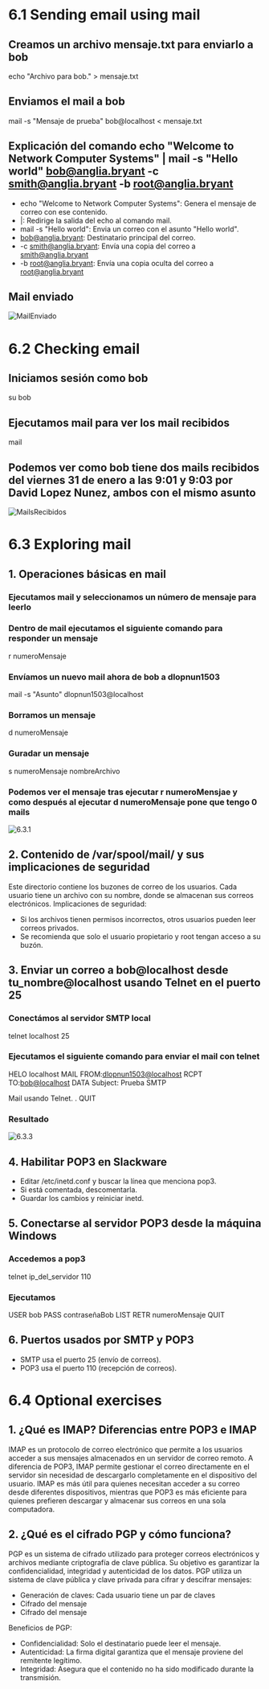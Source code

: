 # 6.1 Sending email using mail

## Creamos un archivo mensaje.txt para enviarlo a bob
echo "Archivo para bob." > mensaje.txt

## Enviamos el mail a bob
mail -s "Mensaje de prueba" bob@localhost < mensaje.txt

## Explicación del comando echo "Welcome to Network Computer Systems" | mail -s "Hello world" bob@anglia.bryant -c smith@anglia.bryant -b root@anglia.bryant
- echo "Welcome to Network Computer Systems": Genera el mensaje de correo con ese contenido.
- |: Redirige la salida del echo al comando mail.
- mail -s "Hello world": Envia un correo con el asunto "Hello world".
- bob@anglia.bryant: Destinatario principal del correo.
- -c smith@anglia.bryant: Envía una copia del correo a smith@anglia.bryant
- -b root@anglia.bryant: Envía una copia oculta del correo a root@anglia.bryant

## Mail enviado
![MailEnviado]()



# 6.2  Checking email

## Iniciamos sesión como bob
su bob

## Ejecutamos mail para ver los mail recibidos
mail

## Podemos ver como bob tiene dos mails recibidos del viernes 31 de enero a las 9:01 y 9:03 por David Lopez Nunez, ambos con el mismo asunto
![MailsRecibidos]()



# 6.3 Exploring mail

## 1. Operaciones básicas en mail

### Ejecutamos mail y seleccionamos un número de mensaje para leerlo
### Dentro de mail ejecutamos el siguiente comando para responder un mensaje
r numeroMensaje

### Envíamos un nuevo mail ahora de bob a dlopnun1503
mail -s "Asunto" dlopnun1503@localhost

### Borramos un mensaje
d numeroMensaje

### Guradar un mensaje
s numeroMensaje nombreArchivo

### Podemos ver el mensaje tras ejecutar r numeroMensjae y como después al ejecutar d numeroMensaje pone que tengo 0 mails
![6.3.1]()



## 2. Contenido de /var/spool/mail/ y sus implicaciones de seguridad
Este directorio contiene los buzones de correo de los usuarios. Cada usuario tiene un archivo con su nombre, donde se almacenan sus correos electrónicos.
Implicaciones de seguridad:
- Si los archivos tienen permisos incorrectos, otros usuarios pueden leer correos privados.
- Se recomienda que solo el usuario propietario y root tengan acceso a su buzón.



## 3. Enviar un correo a bob@localhost desde tu_nombre@localhost usando Telnet en el puerto 25

### Conectámos al servidor SMTP local
telnet localhost 25

### Ejecutamos el siguiente comando para enviar el mail con telnet
HELO localhost
MAIL FROM:<dlopnun1503@localhost>
RCPT TO:<bob@localhost>
DATA
Subject: Prueba SMTP

Mail usando Telnet.
.
QUIT

### Resultado
![6.3.3]()



## 4. Habilitar POP3 en Slackware
- Editar /etc/inetd.conf y buscar la línea que menciona pop3.
- Si está comentada, descomentarla.
- Guardar los cambios y reiniciar inetd.



## 5. Conectarse al servidor POP3 desde la máquina Windows

### Accedemos a pop3
telnet ip_del_servidor 110

### Ejecutamos
USER bob
PASS contraseñaBob
LIST
RETR numeroMensaje
QUIT



## 6. Puertos usados por SMTP y POP3
- SMTP usa el puerto 25 (envío de correos).
- POP3 usa el puerto 110 (recepción de correos).



#  6.4 Optional exercises
## 1. ¿Qué es IMAP? Diferencias entre POP3 e IMAP
IMAP es un protocolo de correo electrónico que permite a los usuarios acceder a sus mensajes almacenados en un servidor de correo remoto. A diferencia de POP3, IMAP permite gestionar el correo directamente en el servidor sin necesidad de descargarlo completamente en el dispositivo del usuario.
IMAP es más útil para quienes necesitan acceder a su correo desde diferentes dispositivos, mientras que POP3 es más eficiente para quienes prefieren descargar y almacenar sus correos en una sola computadora.

## 2. ¿Qué es el cifrado PGP y cómo funciona?
PGP es un sistema de cifrado utilizado para proteger correos electrónicos y archivos mediante criptografía de clave pública. Su objetivo es garantizar la confidencialidad, integridad y autenticidad de los datos.
PGP utiliza un sistema de clave pública y clave privada para cifrar y descifrar mensajes:
- Generación de claves: Cada usuario tiene un par de claves
- Cifrado del mensaje
- Cifrado del mensaje

Beneficios de PGP:
- Confidencialidad: Solo el destinatario puede leer el mensaje.
- Autenticidad: La firma digital garantiza que el mensaje proviene del remitente legítimo.
- Integridad: Asegura que el contenido no ha sido modificado durante la transmisión.